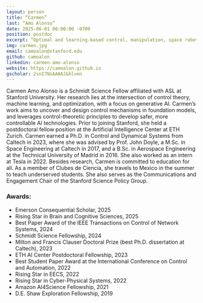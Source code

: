 ```yaml
---
layout: person
title: “Carmen”
last: “Amo Alonso”
date: 2025-06-01 00:00:00 -0700
position: postdoc
excerpt: “Optimal and learning-based control, manipulation, space robotics”
img: carmen.jpg
email: camoalon@stanford.edu
github: camoalon
linkedin: carmen-amo-alonso
website: https://camoalon.github.io
gscholar: 2snI7NsAAAAJ&hl=en
---
```

Carmen Amo Alonso is a Schmidt Science Fellow affiliated with ASL at Stanford University. Her research lies at the intersection of control theory, machine learning, and optimization, with a focus on generative AI. Carmen’s work aims to uncover and design control mechanisms in foundation models, and leverages control-theoretic principles to develop safer, more controllable AI technologies. Prior to joining Stanford, she held a postdoctoral fellow position at the Artificial Intelligence Center at ETH Zurich. Carmen earned a Ph.D. in Control and Dynamical Systems from Caltech in 2023, where she was advised by Prof. John Doyle, a M.Sc. in Space Engineering at Caltech in 2017, and a B.Sc. in Aerospace Engineering at the Technical University of Madrid in 2016. She also worked as an intern at Tesla in 2022. Besides research, Carmen is committed to education for all. As a member of Clubes de Ciencia, she travels to Mexico in the summer to teach underserved students. She also serves as the Communications and Engagement Chair of the Stanford Science Policy Group.
### Awards:
- Emerson Consequential Scholar, 2025
- Rising Star in Brain and Cognitive Sciences, 2025
- Best Paper Award of the IEEE Transactions on Control of Network Systems, 2024
- Schmidt Science Fellowship, 2024
- Milton and Francis Clauser Doctoral Prize (best Ph.D. dissertation at Caltech), 2023
- ETH AI Center Postdoctoral Fellowship, 2023
- Best Student Paper Award at the International Conference on Control and Automation, 2022
- Rising Star in EECS, 2022
- Rising Star in Cyber-Physical Systems, 2022
- Amazon AI4Science Fellowship, 2021
- D.E. Shaw Exploration Fellowship, 2019
